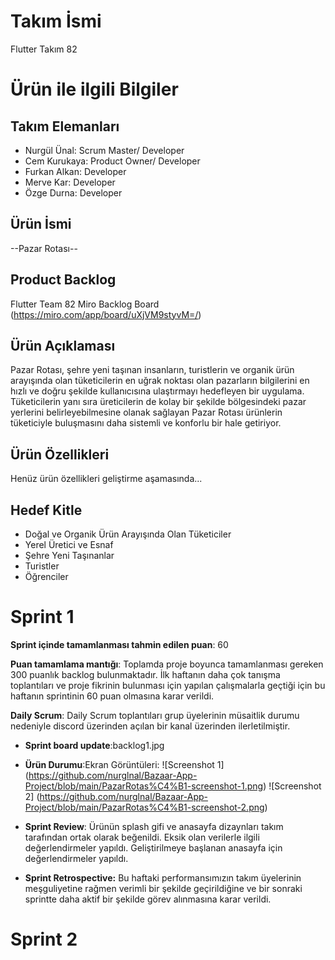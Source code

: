 # **Takım İsmi**

Flutter Takım 82

# Ürün ile ilgili Bilgiler

## Takım Elemanları
- Nurgül Ünal: Scrum Master/ Developer
- Cem Kurukaya: Product Owner/ Developer
- Furkan Alkan: Developer
- Merve Kar: Developer
- Özge Durna: Developer

## Ürün İsmi

--Pazar Rotası--

## Product Backlog
Flutter Team 82 Miro Backlog Board (https://miro.com/app/board/uXjVM9styvM=/)
## Ürün Açıklaması

Pazar Rotası, şehre yeni taşınan insanların, turistlerin ve organik ürün arayışında olan tüketicilerin en uğrak noktası olan pazarların bilgilerini en hızlı ve doğru şekilde kullanıcısına ulaştırmayı hedefleyen bir uygulama. Tüketicilerin yanı sıra üreticilerin de kolay bir şekilde bölgesindeki pazar yerlerini belirleyebilmesine olanak sağlayan Pazar Rotası ürünlerin tüketiciyle buluşmasını daha sistemli ve konforlu bir hale getiriyor. 

## Ürün Özellikleri

Henüz ürün özellikleri geliştirme aşamasında...

## Hedef Kitle

- Doğal ve Organik Ürün Arayışında Olan Tüketiciler
- Yerel Üretici ve Esnaf
- Şehre Yeni Taşınanlar
- Turistler
- Öğrenciler
  

# Sprint 1
**Sprint içinde tamamlanması tahmin edilen puan**: 60

**Puan tamamlama mantığı**: Toplamda proje boyunca tamamlanması gereken 300 puanlık backlog bulunmaktadır. İlk haftanın daha çok tanışma toplantıları ve proje fikrinin bulunması için yapılan çalışmalarla geçtiği için bu haftanın sprintinin 60 puan olmasına karar verildi.

**Daily Scrum**: Daily Scrum toplantıları grup üyelerinin müsaitlik durumu nedeniyle discord üzerinden açılan bir kanal üzerinden ilerletilmiştir.

- **Sprint board update**:backlog1.jpg
- **Ürün Durumu**:Ekran Görüntüleri:
  ![Screenshot 1] (https://github.com/nurglnal/Bazaar-App-Project/blob/main/PazarRotas%C4%B1-screenshot-1.png)
  ![Screenshot 2] (https://github.com/nurglnal/Bazaar-App-Project/blob/main/PazarRotas%C4%B1-screenshot-2.png)

- **Sprint Review**: Ürünün splash gifi ve anasayfa dizaynları takım tarafından ortak olarak beğenildi. Eksik olan verilerle ilgili değerlendirmeler yapıldı. Geliştirilmeye başlanan anasayfa için değerlendirmeler yapıldı.
- **Sprint Retrospective:** Bu haftaki performansımızın takım üyelerinin meşguliyetine rağmen verimli bir şekilde geçirildiğine ve bir sonraki sprintte daha aktif bir şekilde görev alınmasına karar verildi.


# Sprint 2
